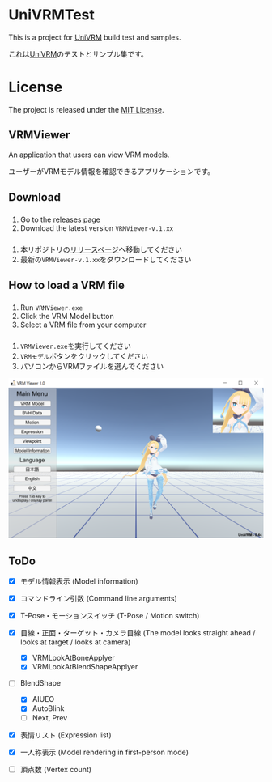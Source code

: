 # UniVRMTest

This is a project for [UniVRM](https://github.com/dwango/UniVRM) build test and samples.

これは[UniVRM](https://github.com/dwango/UniVRM)のテストとサンプル集です。

# License

The project is released under the [MIT License](License.txt).


## VRMViewer

An application that users can view VRM models.  

ユーザーがVRMモデル情報を確認できるアプリケーションです。

## Download
###
1. Go to the [releases page](https://github.com/dwango/UniVRMTest/releases)
1. Download the latest version ``VRMViewer-v.1.xx``

###
1. 本リポジトリの[リリースページ](https://github.com/dwango/UniVRMTest/releases)へ移動してください
1. 最新の``VRMViewer-v.1.xx``をダウンロードしてください

## How to load a VRM file
###
1. Run ``VRMViewer.exe``
1. Click the VRM Model button
1. Select a VRM file from your computer

###
1. ``VRMViewer.exe``を実行してください
1. ``VRMモデル``ボタンをクリックしてください
1. パソコンからVRMファイルを選んでください

![VRMViewerInterface](doc/VRMViewerInterface.png)

## ToDo

* [x] モデル情報表示 (Model information)
* [x] コマンドライン引数 (Command line arguments)
* [x] T-Pose・モーションスイッチ (T-Pose / Motion switch)
* [x] 目線・正面・ターゲット・カメラ目線 (The model looks straight ahead / looks at target / looks at camera)
    * [x] VRMLookAtBoneApplyer
    * [x] VRMLookAtBlendShapeApplyer
* [ ] BlendShape
    * [x] AIUEO
    * [x] AutoBlink 
    * [ ] Next, Prev
* [x] 表情リスト (Expression list)
* [x] 一人称表示 (Model rendering in first-person mode)
* [ ] 頂点数 (Vertex count)

